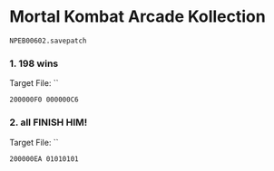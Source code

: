 #  Mortal Kombat Arcade Kollection

`NPEB00602.savepatch`

### 1. 198 wins

Target File: ``

```
200000F0 000000C6
```

### 2. all FINISH HIM!

Target File: ``

```
200000EA 01010101
```

